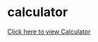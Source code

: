 # calculator

<a href = "https://aadarshkumaran.github.io/calculator"> Click here to view Calculator</a>
